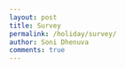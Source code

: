 ```yaml
---
layout: post
title: Survey
permalink: /holiday/survey/
author: Soni Dhenuva
comments: true
---
```

<html lang="en">
<head>
    <meta charset="UTF-8">
    <meta name="viewport" content="width=device-width, initial-scale=1.0">
    <title>Review Survey</title>
    <style>
        .popup {
            display: none;
            position: fixed;
            top: 50%;
            left: 50%;
            transform: translate(-50%, -50%);
            background: white;
            padding: 20px;
            border-radius: 10px;
            box-shadow: 0 5px 15px rgba(0, 0, 0, 0.3);
            z-index: 1000;
        }
        .survey-box {
            background-color: #f9f9f9;
            padding: 15px;
            border-radius: 8px;
            border: 1px solid #ddd;
            box-shadow: 0 3px 6px rgba(0, 0, 0, 0.1);
            position: relative;
        }
        .edit-button, .delete-button {
            position: absolute;
            top: 5px;
            cursor: pointer;
            font-size: 14px;
            border: none;
            border-radius: 5px;
            padding: 5px;
        }
        .edit-button { right: 40px; background: blue; color: white; }
        .delete-button { right: 10px; background: red; color: white; }
    </style>
</head>
<body>
    <div id="survey-list"></div>
    <div id="edit-popup" class="popup">
        <h2>Edit Review</h2>
        <textarea id="edit-text"></textarea>
        <button id="save-edit">Save</button>
    </div>
    <script type="module">
        import { pythonURI, fetchOptions } from '{{ site.baseurl }}/assets/js/api/config.js';
        let currentEditId = null;
        async function fetchSurveys() {
            const response = await fetch(`${pythonURI}/api/surveys`, { ...fetchOptions, method: 'GET' });
            if (!response.ok) return alert("Failed to fetch surveys.");
            const surveys = await response.json();
            const surveyList = document.getElementById("survey-list");
            surveyList.innerHTML = '';
            surveys.forEach(survey => {
                const surveyBox = document.createElement('div');
                surveyBox.classList.add('survey-box');
                surveyBox.setAttribute('data-id', survey.id);
                const editButton = document.createElement('button');
                editButton.textContent = "Edit";
                editButton.classList.add('edit-button');
                editButton.addEventListener("click", () => openEditPopup(survey.id, survey.message));
                const deleteButton = document.createElement('button');
                deleteButton.textContent = "X";
                deleteButton.classList.add('delete-button');
                deleteButton.addEventListener("click", () => deleteSurvey(survey.id));
                const reviewContent = document.createElement('div');
                reviewContent.textContent = survey.message;
                surveyBox.appendChild(editButton);
                surveyBox.appendChild(deleteButton);
                surveyBox.appendChild(reviewContent);
                surveyList.appendChild(surveyBox);
            });
        }
        async function deleteSurvey(surveyId) {
            const response = await fetch(`${pythonURI}/api/survey?id=${surveyId}`, { ...fetchOptions, method: 'DELETE' });
            if (response.ok) {
                alert("Survey deleted successfully!");
                fetchSurveys();
            } else {
                alert("Failed to delete survey.");
            }
        }
        function openEditPopup(id, message) {
            currentEditId = id;
            document.getElementById("edit-text").value = message;
            document.getElementById("edit-popup").style.display = "block";
        }
        document.getElementById("save-edit").addEventListener("click", async function () {
            const newMessage = document.getElementById("edit-text").value;
            if (!currentEditId || newMessage.trim() === "") return alert("Invalid input");
            const response = await fetch(`${pythonURI}/api/survey?id=${currentEditId}`, {
                ...fetchOptions,
                method: 'PUT',
                headers: { 'Content-Type': 'application/json' },
                body: JSON.stringify({ message: newMessage })
            });
            if (response.ok) {
                alert("Survey updated successfully!");
                document.getElementById("edit-popup").style.display = "none";
                fetchSurveys();
            } else {
                alert("Failed to update survey.");
            }
        })
        window.onload = fetchSurveys;
    </script>
</body>
</html>
